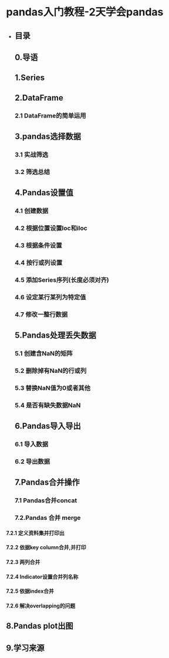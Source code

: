 # pandas入门教程-2天学会pandas

- ## 目录
  ## 0.导语
  ## 1.Series
  ## 2.DataFrame
  ### 2.1 DataFrame的简单运用

  ## 3.pandas选择数据
  ### 3.1 实战筛选
  ### 3.2 筛选总结

  ## 4.Pandas设置值
  ### 4.1 创建数据
  ### 4.2 根据位置设置loc和iloc
  ### 4.3 根据条件设置
  ### 4.4 按行或列设置
  ### 4.5 添加Series序列(长度必须对齐)
  ### 4.6 设定某行某列为特定值
  ### 4.7 修改一整行数据

  ## 5.Pandas处理丢失数据
  ### 5.1 创建含NaN的矩阵
  ### 5.2 删除掉有NaN的行或列
  ### 5.3 替换NaN值为0或者其他
  ### 5.4 是否有缺失数据NaN

  ## 6.Pandas导入导出
  ### 6.1 导入数据
  ### 6.2 导出数据

  ## 7.Pandas合并操作
  ### 7.1 Pandas合并concat
  ### 7.2.Pandas 合并 merge
#### 7.2.1 定义资料集并打印出
#### 7.2.2 依据key column合并,并打印
#### 7.2.3 两列合并
#### 7.2.4 Indicator设置合并列名称
#### 7.2.5 依据index合并
#### 7.2.6 解决overlapping的问题

  ## 8.Pandas plot出图

  ## 9.学习来源
